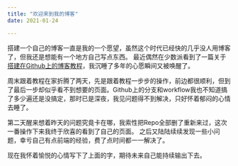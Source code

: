 ```yaml
---
title: "欢迎来到我的博客"
date: 2021-01-24

---
```


搭建一个自己的博客一直是我的一个愿望，虽然这个时代已经快的几乎没人用博客了，但我还是想能有一个地方自己写点东西。
最近偶然在少数派看到了一篇关于[搭建在Github上的博客教程](https://sspai.com/post/64639)，我沉睡了多年的心愿瞬间又被唤醒了。

周末跟着教程在家折腾了两天，先是跟着教程一步步的操作，前边都很顺利，但到了最后一步却似乎看不到想要的页面。Github上的分支和workflow我也不知道搞了多少遍还是没搞定，那时已是深夜，我见问题得不到解决，只好怀着郁闷的心情去睡了。

第二天醒来想着昨天的问题究竟卡在哪，我索性把Repo全部删了重新来过，这次一番操作下来我终于欣喜的看到了自己的页面。
之后又陆陆续续发现一些小问题，幸亏自己有点前端的经验，费了点时间都一一解决了。

现在我怀着愉悦的心情写下了上面的字，期待未来自己能持续输出下去。
